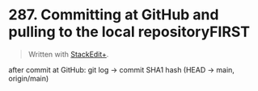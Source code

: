 # 287. Committing at GitHub and pulling to the local repositoryFIRST


> Written with [StackEdit+](https://stackedit.net/).


after commit at GitHub:
git log ->
commit SHA1 hash (HEAD -> main, origin/main)

<!--stackedit_data:
eyJoaXN0b3J5IjpbNDMyNzY4Mjk3LDE0ODM5NzQ2NTZdfQ==
-->
